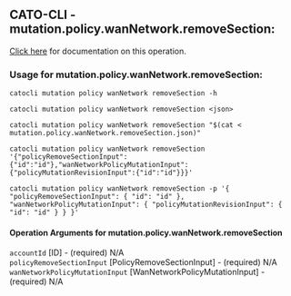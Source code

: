 
## CATO-CLI - mutation.policy.wanNetwork.removeSection:
[Click here](https://api.catonetworks.com/documentation/#mutation-mutation.policy.wanNetwork.removeSection) for documentation on this operation.

### Usage for mutation.policy.wanNetwork.removeSection:

`catocli mutation policy wanNetwork removeSection -h`

`catocli mutation policy wanNetwork removeSection <json>`

`catocli mutation policy wanNetwork removeSection "$(cat < mutation.policy.wanNetwork.removeSection.json)"`

`catocli mutation policy wanNetwork removeSection '{"policyRemoveSectionInput":{"id":"id"},"wanNetworkPolicyMutationInput":{"policyMutationRevisionInput":{"id":"id"}}}'`

`catocli mutation policy wanNetwork removeSection -p '{
    "policyRemoveSectionInput": {
        "id": "id"
    },
    "wanNetworkPolicyMutationInput": {
        "policyMutationRevisionInput": {
            "id": "id"
        }
    }
}'`


#### Operation Arguments for mutation.policy.wanNetwork.removeSection ####

`accountId` [ID] - (required) N/A    
`policyRemoveSectionInput` [PolicyRemoveSectionInput] - (required) N/A    
`wanNetworkPolicyMutationInput` [WanNetworkPolicyMutationInput] - (required) N/A    
